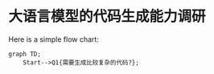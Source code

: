 # 大语言模型的代码生成能力调研

Here is a simple flow chart:

```mermaid
graph TD;
    Start-->Q1{需要生成比较复杂的代码?};
```
